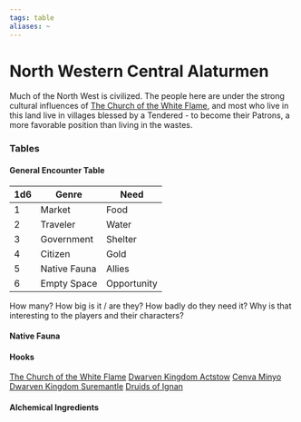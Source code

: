 ```yaml
---
tags: table
aliases: ~
---
```


# North Western Central Alaturmen

Much of the North West is civilized. The people here are under the strong cultural influences of [The Church of the White Flame](..\..\About%20People\Nations\Holyl'nds\The%20Church%20of%20the%20White%20Flame.md), and most who live in this land live in villages blessed by a Tendered - to become their Patrons, a more favorable position than living in the wastes.

### Tables

#### General Encounter Table

|1d6|Genre|Need|
|---|-----|----|
|1|Market|Food|
|2|Traveler|Water|
|3|Government|Shelter|
|4|Citizen|Gold|
|5|Native Fauna|Allies|
|6|Empty Space|Opportunity|

How many? How big is it / are they? How badly do they need it? Why is that interesting to the players and their characters?

#### Native Fauna

#### Hooks

[The Church of the White Flame](..\..\About%20People\Nations\Holyl'nds\The%20Church%20of%20the%20White%20Flame.md)
[Dwarven Kingdom Actstow](..\..\About%20People\Non-Nation%20Entities\Dwarven%20Kingdoms\Dwarven%20Kingdom%20Actstow.md)
[Cenva Minyo](..\..\About%20People\Non-Nation%20Entities\Cenva%20Minyo.md)
[Dwarven Kingdom Suremantle](..\..\About%20People\Non-Nation%20Entities\Dwarven%20Kingdoms\Dwarven%20Kingdom%20Suremantle.md)
[Druids of Ignan](..\..\About%20People\Non-Nation%20Entities\Druids%20of%20the%20Idols\Druids%20of%20Ignan.md)

#### Alchemical Ingredients

